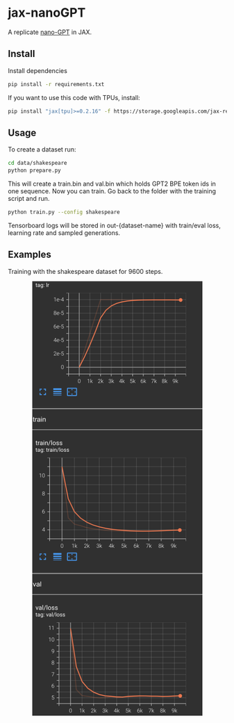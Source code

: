 # jax-nanoGPT

A replicate [nano-GPT](https://github.com/karpathy/nanoGPT) in JAX.

## Install

Install dependencies

```bash
pip install -r requirements.txt
```

If you want to use this code with TPUs, install:

```bash
pip install "jax[tpu]>=0.2.16" -f https://storage.googleapis.com/jax-releases/libtpu_releases.html
```

## Usage

To create a dataset run:

```bash
cd data/shakespeare
python prepare.py
```

This will create a train.bin and val.bin which holds GPT2 BPE token ids in one sequence. Now you can train. Go back to the folder with the training script and run.

```bash
python train.py --config shakespeare
```

Tensorboard logs will be stored in out-{dataset-name} with train/eval loss, learning rate and sampled generations.

## Examples

Training with the shakespeare dataset for 9600 steps.
<p align="center">
    <img with="100" height="1000" src="images/logs.png"></img>
</p>